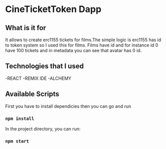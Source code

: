 # CineTicketToken Dapp

## What is it for

It allows to create erc1155 tickets for films.The simple logic is erc1155 has id to token system so I used this for films.
Films have id and for instance id 0 have 100 tickets and in metadata you can see that avatar has 0 id.

## Technologies that I used

-REACT
-REMIX IDE
-ALCHEMY


## Available Scripts

First you have to install dependicies then you can go and run

### `npm install`

In the project directory, you can run:

### `npm start`


